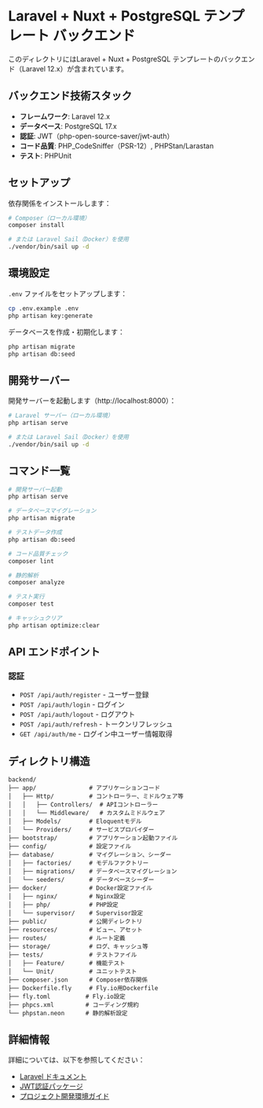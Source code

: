 # Laravel + Nuxt + PostgreSQL テンプレート バックエンド

このディレクトリにはLaravel + Nuxt + PostgreSQL テンプレートのバックエンド（Laravel 12.x）が含まれています。

## バックエンド技術スタック

- **フレームワーク**: Laravel 12.x
- **データベース**: PostgreSQL 17.x
- **認証**: JWT（php-open-source-saver/jwt-auth）
- **コード品質**: PHP_CodeSniffer（PSR-12）, PHPStan/Larastan
- **テスト**: PHPUnit

## セットアップ

依存関係をインストールします：

```bash
# Composer（ローカル環境）
composer install

# または Laravel Sail（Docker）を使用
./vendor/bin/sail up -d
```

## 環境設定

`.env` ファイルをセットアップします：

```bash
cp .env.example .env
php artisan key:generate
```

データベースを作成・初期化します：

```bash
php artisan migrate
php artisan db:seed
```

## 開発サーバー

開発サーバーを起動します（http://localhost:8000）：

```bash
# Laravel サーバー（ローカル環境）
php artisan serve

# または Laravel Sail（Docker）を使用
./vendor/bin/sail up -d
```

## コマンド一覧

```bash
# 開発サーバー起動
php artisan serve

# データベースマイグレーション
php artisan migrate

# テストデータ作成
php artisan db:seed

# コード品質チェック
composer lint

# 静的解析
composer analyze

# テスト実行
composer test

# キャッシュクリア
php artisan optimize:clear
```

## API エンドポイント

### 認証

- `POST /api/auth/register` - ユーザー登録
- `POST /api/auth/login` - ログイン
- `POST /api/auth/logout` - ログアウト
- `POST /api/auth/refresh` - トークンリフレッシュ
- `GET /api/auth/me` - ログイン中ユーザー情報取得

## ディレクトリ構造

```
backend/
├── app/               # アプリケーションコード
│   ├── Http/          # コントローラー、ミドルウェア等
│   │   ├── Controllers/  # APIコントローラー
│   │   └── Middleware/   # カスタムミドルウェア
│   ├── Models/        # Eloquentモデル
│   └── Providers/     # サービスプロバイダー
├── bootstrap/         # アプリケーション起動ファイル
├── config/            # 設定ファイル
├── database/          # マイグレーション、シーダー
│   ├── factories/     # モデルファクトリー
│   ├── migrations/    # データベースマイグレーション
│   └── seeders/       # データベースシーダー
├── docker/            # Docker設定ファイル
│   ├── nginx/         # Nginx設定
│   ├── php/           # PHP設定
│   └── supervisor/    # Supervisor設定
├── public/            # 公開ディレクトリ
├── resources/         # ビュー、アセット
├── routes/            # ルート定義
├── storage/           # ログ、キャッシュ等
├── tests/             # テストファイル
│   ├── Feature/       # 機能テスト
│   └── Unit/          # ユニットテスト
├── composer.json      # Composer依存関係
├── Dockerfile.fly     # Fly.io用Dockerfile
├── fly.toml          # Fly.io設定
├── phpcs.xml         # コーディング規約
└── phpstan.neon      # 静的解析設定
```

## 詳細情報

詳細については、以下を参照してください：

- [Laravel ドキュメント](https://laravel.com/docs/12.x)
- [JWT認証パッケージ](https://github.com/PHP-Open-Source-Saver/jwt-auth)
- [プロジェクト開発環境ガイド](../DEVELOPMENT.md)
